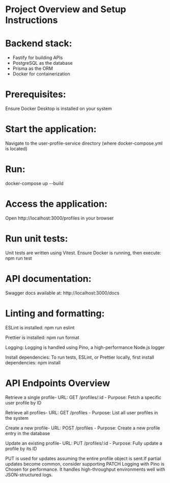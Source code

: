 # Project Overview and Setup Instructions
# Backend stack:
- Fastify for building APIs
- PostgreSQL as the database
- Prisma as the ORM
- Docker for containerization
# Prerequisites:
Ensure Docker Desktop is installed on your system
# Start the application:
Navigate to the user-profile-service directory (where docker-compose.yml is located)
# Run:
docker-compose up --build
# Access the application:
Open http://localhost:3000/profiles in your browser
# Run unit tests:
Unit tests are written using Vitest. 
Ensure Docker is running, then execute:
npm run test
# API documentation:
Swagger docs available at:
http://localhost:3000/docs
# Linting and formatting:
ESLint is installed:
npm run eslint

Prettier is installed:
npm run format

Logging:
Logging is handled using Pino, a high-performance Node.js logger

Install dependencies:
To run tests, ESLint, or Prettier locally, first install dependencies:
npm install

# API Endpoints Overview

Retrieve a single profile-
URL: GET /profiles/:id -
Purpose: Fetch a specific user profile by ID

Retrieve all profiles-
URL: GET /profiles -
Purpose: List all user profiles in the system

Create a new profile-
URL: POST /profiles -
Purpose: Create a new profile entry in the database

Update an existing profile-
URL: PUT /profiles/:id -
Purpose: Fully update a profile by its ID

PUT is used for updates assuming the entire profile object is sent.If partial updates become common, consider supporting PATCH
Logging with Pino is Chosen for performance. It handles high-throughput environments well with JSON-structured logs.
